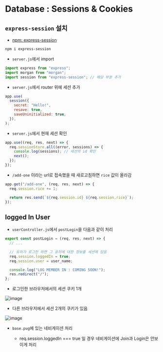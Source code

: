 # Database : Sessions & Cookies

## `express-session` 설치

- [npm: express-session](https://www.npmjs.com/package/express-session)

```bash
npm i express-session
```

- `server.js`에서 import

```javascript
import express from "express";
import morgan from "morgan";
import session from "express-session"; // 해당 부분 추가
```

- `server.js`에서 router 위에 세션 추가

```javascript
app.use(
  session({
    secret: "Hello!",
    resave: true,
    saveUninitialized: true,
  }),
);
```

- `server.js`에서 현재 세션 확인

```javascript
app.use((req, res, next) => {
  req.sessionStore.all((error, sessions) => {
    console.log(sessions); // 세션의 id 확인
    next();
  });
});
```

- `/add-one` 이라는 url로 접속했을 때 새로고침하면 `rice` 값이 올라감

```javascript
app.get("/add-one", (req, res, next) => {
  req.session.rice += 1;

  return res.send(`${req.session.id} ${req.session.rice}`);
});
```

## logged In User

- `userController.js`에서 `postLogin`을 다음과 같이 처리

```javascript
export const postLogin = (req, res, next) => {
  // ...

  // 유저가 로그인 하면 그 유저에 대한 정보를 세션에 담음
  req.session.loggedIn = true;
  req.session.user = user_name;

  console.log("LOG MEMBER IN : COMING SOON!");
  res.redirect("/");
};
```

- 로그인한 브라우저에서의 세션 쿠키 1개

![image](https://github.com/user-attachments/assets/fa38da8d-de66-4459-87ff-93a27d2edc40)

- 다른 브라우저에서 세션 2개의 쿠키가 있음

![image](https://github.com/user-attachments/assets/7e537f8f-ab9e-4d4d-84d5-bde3636fb878)

- `base.pug`에 있는 네비게이션 처리

  - req.session.loggedIn === true 일 경우 네비게이션에 Join과 Login은 안보이게 처리
